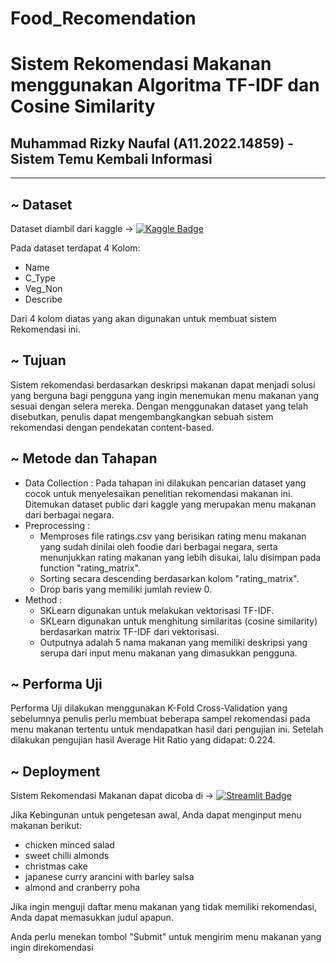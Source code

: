 # Food_Recomendation

# **Sistem Rekomendasi Makanan menggunakan Algoritma TF-IDF dan Cosine Similarity**

## Muhammad Rizky Naufal (A11.2022.14859) - Sistem Temu Kembali Informasi

---

## ~ Dataset

Dataset diambil dari kaggle → [![Kaggle Badge](https://img.shields.io/badge/Kaggle-blue?style=flat&logo=kaggle&logoColor=white)](https://www.kaggle.com/code/gracehephzibahm/food-recommendation-system-easy-comprehensive)

Pada dataset terdapat 4 Kolom:

- Name
- C_Type
- Veg_Non
- Describe

Dari 4 kolom diatas yang akan digunakan untuk membuat sistem Rekomendasi ini.

## ~ Tujuan

Sistem rekomendasi berdasarkan deskripsi makanan dapat menjadi solusi yang berguna bagi pengguna yang ingin menemukan menu makanan yang sesuai dengan selera mereka. Dengan menggunakan dataset yang telah disebutkan, penulis dapat mengembangkangkan sebuah sistem rekomendasi dengan pendekatan content-based.

## ~ Metode dan Tahapan

- Data Collection : Pada tahapan ini dilakukan pencarian dataset yang cocok untuk menyelesaikan penelitian rekomendasi makanan ini. Ditemukan dataset public dari kaggle yang merupakan menu makanan dari berbagai negara.
- Preprocessing :
  - Memproses file ratings.csv yang berisikan rating menu makanan yang sudah dinilai oleh foodie dari berbagai negara, serta menunjukkan rating makanan yang lebih disukai, lalu disimpan pada function "rating_matrix".
  - Sorting secara descending berdasarkan kolom "rating_matrix".
  - Drop baris yang memiliki jumlah review 0.
- Method :
  - SKLearn digunakan untuk melakukan vektorisasi TF-IDF.
  - SKLearn digunakan untuk menghitung similaritas (cosine similarity) berdasarkan matrix TF-IDF dari vektorisasi.
  - Outputnya adalah 5 nama makanan yang memiliki deskripsi yang serupa dari input menu makanan yang dimasukkan pengguna.

## ~ Performa Uji

Performa Uji dilakukan menggunakan K-Fold Cross-Validation yang sebelumnya penulis perlu membuat beberapa sampel rekomendasi pada menu makanan tertentu untuk mendapatkan hasil dari pengujian ini.
Setelah dilakukan pengujian hasil Average Hit Ratio yang didapat: 0.224.

## ~ Deployment

Sistem Rekomendasi Makanan dapat dicoba di → [![Streamlit Badge](https://img.shields.io/badge/Streamlit-red?style=flat&logo=streamlit&logoColor=white)](https://naufalrz-food-rec.streamlit.app/)

Jika Kebingunan untuk pengetesan awal, Anda dapat menginput menu makanan berikut:

- chicken minced salad
- sweet chilli almonds
- christmas cake
- japanese curry arancini with barley salsa
- almond and cranberry poha

Jika ingin menguji daftar menu makanan yang tidak memiliki rekomendasi, Anda dapat memasukkan judul apapun.

Anda perlu menekan tombol "Submit" untuk mengirim menu makanan yang ingin direkomendasi

